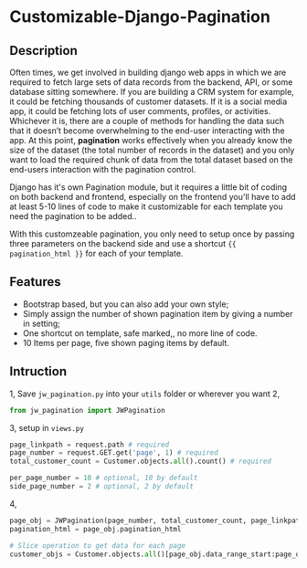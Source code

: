 # Customizable-Django-Pagination

## Description

Often times, we get involved in building django web apps in which we are required to fetch large sets of data records from the backend,  API, or some database sitting somewhere. If you are building a CRM system for example, it could be fetching thousands of customer datasets. If it is a social media app, it could be fetching lots of user comments, profiles, or activities. Whichever it is, there are a couple of methods for handling the data such that it doesn’t become overwhelming to the end-user interacting with the app. At this point, **pagination** works effectively when you already know the size of the dataset (the total number of records in the dataset) and you only want to load the required chunk of data from the total dataset based on the end-users interaction with the pagination control.

Django has it's own Pagination module, but it requires a little bit of coding on both backend and frontend, especially on the frontend you'll have to add at least 5-10 lines of code to make it customizable for each template you need the pagination to be added..

With this customzeable pagination, you only need to setup once by passing three parameters on the backend side and use a shortcut `{{ pagination_html }}` for each of your template.

## Features

- Bootstrap based, but you can also add your own style;
- Simply assign the number of shown pagination item by giving a number in setting;
- One shortcut on template, safe marked,, no more line of code.
- 10 Items per page, five shown paging items by default.

## Intruction

1, Save `jw_pagination.py` into your `utils` folder or wherever you want
2,
```python
from jw_pagination import JWPagination
```
3, setup in `views.py`
```python
page_linkpath = request.path # required
page_number = request.GET.get('page', 1) # required
total_customer_count = Customer.objects.all().count() # required

per_page_number = 10 # optional, 10 by default
side_page_number = 2 # optional, 2 by default
```
4, 
```python
page_obj = JWPagination(page_number, total_customer_count, page_linkpath)
pagination_html = page_obj.pagination_html

# Slice operation to get data for each page
customer_objs = Customer.objects.all()[page_obj.data_range_start:page_obj.data_range_end]
```
